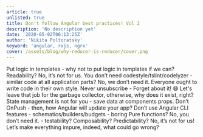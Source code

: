 ```yaml
---
article: true
unlisted: true
title: Don't follow Angular best practices! Vol 2
description: 'No description yet'
date: '2020-05-02T06:13:25Z'
author: 'Nikita Poltoratsky'
keyword: 'angular, rxjs, ngrx'
cover: /assets/blog/why-reducer-is-reducer/cover.png
---
```


Put logic in templates - why not to put logic in templates if we can? Readability? No, it’s not for us.
You don’t need codestyle/tslint/codelyzer - similar code at all application parts? No, we don’t need it. Everyone ought to write code in their own style.
Never unsubscribe - Forget about it! 😅 Let's leave that job for the garbage collector, otherwise, why does it exist, right?
State management is not for you - save data at components props.
Don’t OnPush - then, how Angular will update your app?
Don’t use Angular CLI features - schematics/builders/budgets - boring
Pure functions? No, you don’t need it. - testability? Composability? Predictability? No, it’s not for us! Let’s make everything impure, indeed, what could go wrong?
